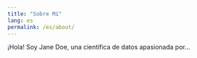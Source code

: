 ```yaml
---
title: "Sobre Mí"
lang: es
permalink: /es/about/
---
```


¡Hola! Soy Jane Doe, una científica de datos apasionada por...